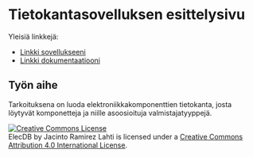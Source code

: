 # Tietokantasovelluksen esittelysivu

Yleisiä linkkejä:

* [Linkki sovellukseeni](http://jacintor.users.cs.helsinki.fi/tsoha/)
* [Linkki dokumentaatiooni](https://github.com/jackrl/Tsoha-Bootstrap/blob/master/doc/dokumentaatio.pdf)

## Työn aihe

Tarkoituksena on luoda elektroniikkakomponenttien tietokanta, josta löytyvät komponetteja ja niille asoosioituja valmistajatyyppejä.

<a rel="license" href="http://creativecommons.org/licenses/by/4.0/"><img alt="Creative Commons License" style="border-width:0" src="https://i.creativecommons.org/l/by/4.0/88x31.png" /></a><br /><span xmlns:dct="http://purl.org/dc/terms/" property="dct:title">ElecDB</span> by <span xmlns:cc="http://creativecommons.org/ns#" property="cc:attributionName">Jacinto Ramirez Lahti</span> is licensed under a <a rel="license" href="http://creativecommons.org/licenses/by/4.0/">Creative Commons Attribution 4.0 International License</a>.